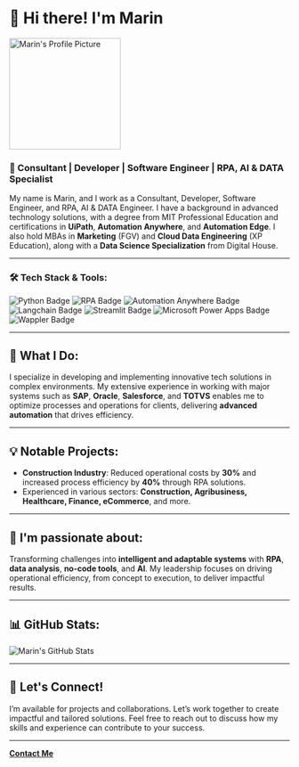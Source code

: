 # 👋 Hi there! I'm Marin

<img src="https://github.com/mozartmarin/mozartmarin/blob/main/Foto_Mozart.jpeg?raw=true" alt="Marin's Profile Picture" width="200"/>

### 🚀 Consultant | Developer | Software Engineer | RPA, AI & DATA Specialist

My name is Marin, and I work as a Consultant, Developer, Software Engineer, and RPA, AI & DATA Engineer. I have a background in advanced technology solutions, with a degree from MIT Professional Education and certifications in **UiPath**, **Automation Anywhere**, and **Automation Edge**. I also hold MBAs in **Marketing** (FGV) and **Cloud Data Engineering** (XP Education), along with a **Data Science Specialization** from Digital House.

---

### 🛠 Tech Stack & Tools:

![Python Badge](https://img.shields.io/badge/Code-Python-blue)
![RPA Badge](https://img.shields.io/badge/RPA-UiPath-red)
![Automation Anywhere Badge](https://img.shields.io/badge/RPA-Automation_Anywhere-orange)
![Langchain Badge](https://img.shields.io/badge/AI-Langchain-green)
![Streamlit Badge](https://img.shields.io/badge/Web-Streamlit-red)
![Microsoft Power Apps Badge](https://img.shields.io/badge/Low_Code-Microsoft_Power_Apps-purple)
![Wappler Badge](https://img.shields.io/badge/Low_Code-Wappler-blueviolet)

---

## 💼 What I Do:
I specialize in developing and implementing innovative tech solutions in complex environments. My extensive experience in working with major systems such as **SAP**, **Oracle**, **Salesforce**, and **TOTVS** enables me to optimize processes and operations for clients, delivering **advanced automation** that drives efficiency.

---

## 💡 Notable Projects:
- **Construction Industry**: Reduced operational costs by **30%** and increased process efficiency by **40%** through RPA solutions.
- Experienced in various sectors: **Construction, Agribusiness, Healthcare, Finance, eCommerce**, and more.

---

## 🌱 I'm passionate about:
Transforming challenges into **intelligent and adaptable systems** with **RPA**, **data analysis**, **no-code tools**, and **AI**. My leadership focuses on driving operational efficiency, from concept to execution, to deliver impactful results.

---

## 📊 GitHub Stats:
![Marin's GitHub Stats](https://github-readme-stats.vercel.app/api?username=mozartmarin&show_icons=true&theme=radical)

---

## 💬 Let's Connect!
I’m available for projects and collaborations. Let’s work together to create impactful and tailored solutions. Feel free to reach out to discuss how my skills and experience can contribute to your success.

---
**[Contact Me](mailto:marin.bebold@gmail.com)**
